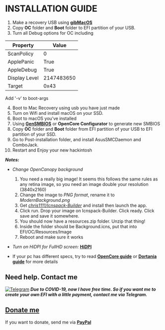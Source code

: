 # INSTALLATION GUIDE

1. Make a recovery USB using [**gibMacOS**](https://github.com/corpnewt/gibMacOS)
2. Copy **OC** folder and **Boot** folder to EFI partition of your USB.
3. Turn all Debug options for OC including

| Property | Value |
| - | - |
| ScanPolicy | 0 |        
| ApplePanic | True |
| AppleDebug | True |
| Display Level | 2147483650 |
| Target | 0x43 |

Add '-v' to boot-args

4. Boot to Mac Recovery using usb you have just made
5. Turn on Wifi and install macOS on your SSD.
6. Boot to macOS you've installed
7. Using [**GenSMBIOS**](https://github.com/corpnewt/GenSMBIOS) or **OpenCore Configurator** to generate new SMBIOS
8. Copy **OC** folder and **Boot** folder from EFI partition of your USB to EFI partition of your SSD.
9. Go to Post-installation folder, and install AsusSMCDaemon and ComboJack.
10. Restart and Enjoy your new hackintosh

***Notes:*** 
    
- *Change OpenCanopy background*
    1. You need a really big image! It seems this follows the same rules as any retina image, so you need an image double your resolution (3840x2160)
    2. Change the image to *PNG format*, rename it to *ModernBackground.png*
    3. Get [*chris1111/Icnspack-Builder*](https://github.com/chris1111/Icnspack-Builder) and install then launch the app.
    4. Click run. Drop your image on Icnspack-Builder. Click ready. Click save and save it somewhere.
    5. You should now have a resources.zip folder. Unzip that thing!
    6. Inside the folder should be Background.icns, put that into EFI/OC/Resources/Image
    7. Reboot and make sure it works
    
- *Turn on HiDPI for FullHD screen:* [**HiDPI**](https://github.com/tunglamvghy/AsusS530UN-hackintosh/tree/master/Post-installation/HiDPI)


- If your pc has different specs, try to read [**OpenCore guide**](https://github.com/acidanthera/OpenCorePkg/blob/master/Docs/Configuration.pdf) or [**Dortania guide**](https://dortania.github.io/OpenCore-Desktop-Guide/installer-guide/) for more details

## Need help. Contact me
[![Telegram](https://img.shields.io/badge/Chat_on-Telegram-blue.svg)](https://t.me/tunglamvghy)
***Due to COVID-19, now I have free time. So if you want me to create your own EFI with a little payment, contact me via Telegram.***

## [Donate me](https://paypal.me/vtlam98)
If you want to donate, send me via [**PayPal**](https://paypal.me/vtlam98)
